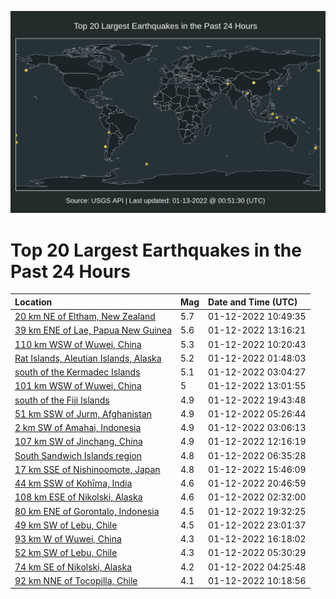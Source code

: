 ![Map](./map.png)

# Top 20 Largest Earthquakes in the Past 24 Hours

| Location | Mag | Date and Time (UTC) |
|:---|:---|:---|
| [20 km NE of Eltham, New Zealand](https://earthquake.usgs.gov/earthquakes/eventpage/us7000gba7) | 5.7 | 01-12-2022 10:49:35 |
| [39 km ENE of Lae, Papua New Guinea](https://earthquake.usgs.gov/earthquakes/eventpage/us7000gbb7) | 5.6 | 01-12-2022 13:16:21 |
| [110 km WSW of Wuwei, China](https://earthquake.usgs.gov/earthquakes/eventpage/us7000gba0) | 5.3 | 01-12-2022 10:20:43 |
| [Rat Islands, Aleutian Islands, Alaska](https://earthquake.usgs.gov/earthquakes/eventpage/us7000gb6l) | 5.2 | 01-12-2022 01:48:03 |
| [south of the Kermadec Islands](https://earthquake.usgs.gov/earthquakes/eventpage/us7000gb7e) | 5.1 | 01-12-2022 03:04:27 |
| [101 km WSW of Wuwei, China](https://earthquake.usgs.gov/earthquakes/eventpage/us7000gbb0) | 5 | 01-12-2022 13:01:55 |
| [south of the Fiji Islands](https://earthquake.usgs.gov/earthquakes/eventpage/us7000gbf9) | 4.9 | 01-12-2022 19:43:48 |
| [51 km SSW of Jurm, Afghanistan](https://earthquake.usgs.gov/earthquakes/eventpage/us7000gb8k) | 4.9 | 01-12-2022 05:26:44 |
| [2 km SW of Amahai, Indonesia](https://earthquake.usgs.gov/earthquakes/eventpage/us7000gb7c) | 4.9 | 01-12-2022 03:06:13 |
| [107 km SW of Jinchang, China](https://earthquake.usgs.gov/earthquakes/eventpage/us7000gbau) | 4.9 | 01-12-2022 12:16:19 |
| [South Sandwich Islands region](https://earthquake.usgs.gov/earthquakes/eventpage/us7000gb91) | 4.8 | 01-12-2022 06:35:28 |
| [17 km SSE of Nishinoomote, Japan](https://earthquake.usgs.gov/earthquakes/eventpage/us7000gbcc) | 4.8 | 01-12-2022 15:46:09 |
| [44 km SSW of Kohīma, India](https://earthquake.usgs.gov/earthquakes/eventpage/us7000gbfz) | 4.6 | 01-12-2022 20:46:59 |
| [108 km ESE of Nikolski, Alaska](https://earthquake.usgs.gov/earthquakes/eventpage/us7000gb6y) | 4.6 | 01-12-2022 02:32:00 |
| [80 km ENE of Gorontalo, Indonesia](https://earthquake.usgs.gov/earthquakes/eventpage/us7000gbf7) | 4.5 | 01-12-2022 19:32:25 |
| [49 km SW of Lebu, Chile](https://earthquake.usgs.gov/earthquakes/eventpage/us7000gbh5) | 4.5 | 01-12-2022 23:01:37 |
| [93 km W of Wuwei, China](https://earthquake.usgs.gov/earthquakes/eventpage/us7000gbdc) | 4.3 | 01-12-2022 16:18:02 |
| [52 km SW of Lebu, Chile](https://earthquake.usgs.gov/earthquakes/eventpage/us7000gb8l) | 4.3 | 01-12-2022 05:30:29 |
| [74 km SE of Nikolski, Alaska](https://earthquake.usgs.gov/earthquakes/eventpage/us7000gb8b) | 4.2 | 01-12-2022 04:25:48 |
| [92 km NNE of Tocopilla, Chile](https://earthquake.usgs.gov/earthquakes/eventpage/us7000gb9z) | 4.1 | 01-12-2022 10:18:56 |

